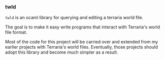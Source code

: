 ### twld

`twld` is an ocaml library for querying and editing a terraria world file. 

The goal is to make it easy write programs that interact with Terraria's world
file format. 

Most of the code for this project will be carried over and extended from my
earlier projects with Terraria's world files. Eventually, those projects should
adopt this library and become much simpler as a result.
